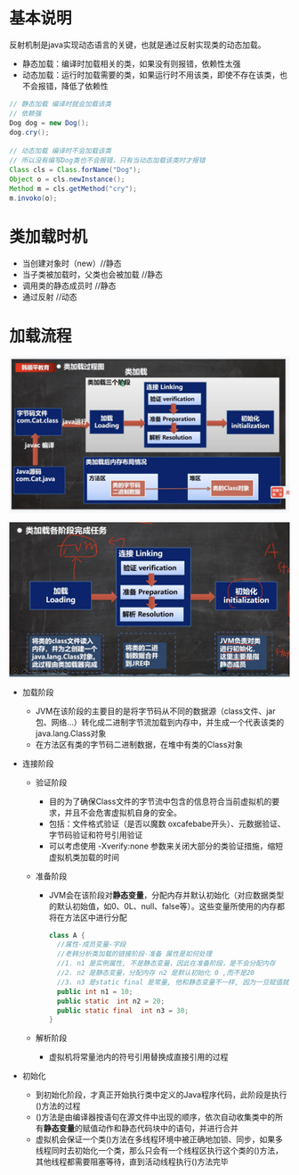 # 基本说明

反射机制是java实现动态语言的关键，也就是通过反射实现类的动态加载。

* 静态加载：编译时加载相关的类，如果没有则报错，依赖性太强
* 动态加载：运行时加载需要的类，如果运行时不用该类，即使不存在该类，也不会报错，降低了依赖性

```java
// 静态加载 编译时就会加载该类
// 依赖强
Dog dog = new Dog();
dog.cry();

// 动态加载 编译时不会加载该类
// 所以没有编写Dog类也不会报错，只有当动态加载该类时才报错
Class cls = Class.forName("Dog");
Object o = cls.newInstance();
Method m = cls.getMethod("cry");
m.invoko(o);
```



# 类加载时机

* 当创建对象时（new）//静态
* 当子类被加载时，父类也会被加载 //静态
* 调用类的静态成员时 //静态
* 通过反射 //动态



# 加载流程

![类加载1](../图片/反射/classLoader01.png)

![类加载2](../图片/反射/classLoader02.png)

* 加载阶段

  * JVM在该阶段的主要目的是将字节码从不同的数据源（class文件、jar包、网络...）转化成二进制字节流加载到内存中，并生成一个代表该类的java.lang.Class对象
  * 在方法区有类的字节码二进制数据，在堆中有类的Class对象

* 连接阶段

  * 验证阶段

    * 目的为了确保Class文件的字节流中包含的信息符合当前虚拟机的要求，并且不会危害虚拟机自身的安全。
    * 包括：文件格式验证（是否以魔数 oxcafebabe开头）、元数据验证、字节码验证和符号引用验证
    * 可以考虑使用 -Xverify:none 参数来关闭大部分的类验证措施，缩短虚拟机类加载的时间

  * 准备阶段

    * JVM会在该阶段对**静态变量**，分配内存并默认初始化（对应数据类型的默认初始值，如0、0L、null、false等）。这些变量所使用的内存都将在方法区中进行分配

      ```java
      class A {
        //属性-成员变量-字段
        //老韩分析类加载的链接阶段-准备 属性是如何处理
        //1. n1 是实例属性, 不是静态变量，因此在准备阶段，是不会分配内存
        //2. n2 是静态变量，分配内存 n2 是默认初始化 0 ,而不是20
        //3. n3 是static final 是常量, 他和静态变量不一样, 因为一旦赋值就不变 n3 = 30
        public int n1 = 10;
        public static  int n2 = 20;
        public static final  int n3 = 30;
      }
      ```

  * 解析阶段

    * 虚拟机将常量池内的符号引用替换成直接引用的过程

* 初始化

  * 到初始化阶段，才真正开始执行类中定义的Java程序代码，此阶段是执行<clinit>()方法的过程
  * <clinit>()方法是由编译器按语句在源文件中出现的顺序，依次自动收集类中的所有**静态变量**的赋值动作和静态代码块中的语句，并进行合并
  * 虚拟机会保证一个类<clinit>()方法在多线程环境中被正确地加锁、同步，如果多线程同时去初始化一个类，那么只会有一个线程区执行这个类的<clinit>()方法，其他线程都需要阻塞等待，直到活动线程执行<clinit>()方法完毕